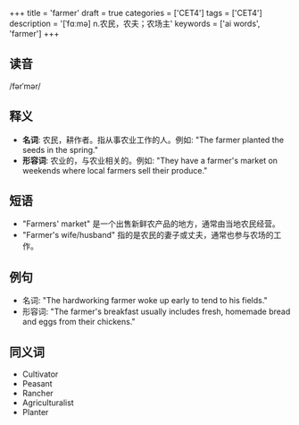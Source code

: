 +++
title = 'farmer'
draft = true
categories = ['CET4']
tags = ['CET4']
description = '[ˈfɑːmə] n.农民，农夫；农场主'
keywords = ['ai words', 'farmer']
+++

## 读音
/fərˈmər/

## 释义
- **名词**: 农民，耕作者。指从事农业工作的人。例如: "The farmer planted the seeds in the spring."
- **形容词**: 农业的，与农业相关的。例如: "They have a farmer's market on weekends where local farmers sell their produce."

## 短语
- "Farmers' market" 是一个出售新鲜农产品的地方，通常由当地农民经营。
- "Farmer's wife/husband" 指的是农民的妻子或丈夫，通常也参与农场的工作。

## 例句
- 名词: "The hardworking farmer woke up early to tend to his fields."
- 形容词: "The farmer's breakfast usually includes fresh, homemade bread and eggs from their chickens."

## 同义词
- Cultivator
- Peasant
- Rancher
- Agriculturalist
- Planter
